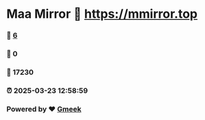 # Maa Mirror :link: https://mmirror.top 
### :page_facing_up: [6](https://mmirror.top/tag.html) 
### :speech_balloon: 0 
### :hibiscus: 17230 
### :alarm_clock: 2025-03-23 12:58:59 
### Powered by :heart: [Gmeek](https://github.com/Meekdai/Gmeek)
